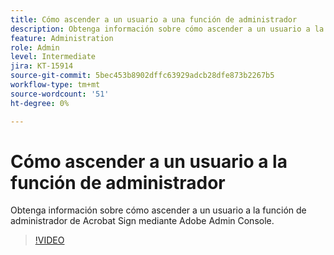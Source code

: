 ```yaml
---
title: Cómo ascender a un usuario a una función de administrador
description: Obtenga información sobre cómo ascender a un usuario a la función de administrador de Acrobat Sign mediante el Admin Console
feature: Administration
role: Admin
level: Intermediate
jira: KT-15914
source-git-commit: 5bec453b8902dffc63929adcb28dfe873b2267b5
workflow-type: tm+mt
source-wordcount: '51'
ht-degree: 0%

---
```


# Cómo ascender a un usuario a la función de administrador

Obtenga información sobre cómo ascender a un usuario a la función de administrador de Acrobat Sign mediante Adobe Admin Console.

>[!VIDEO](https://video.tv.adobe.com/v/3433447?quality=12&learn=on&hidetitle=true)
